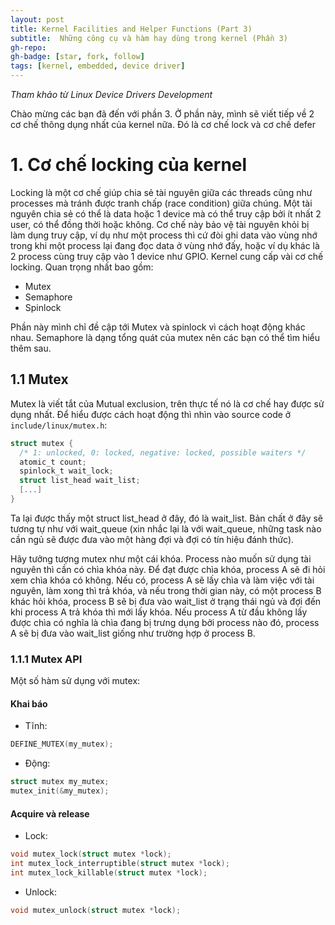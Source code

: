 ```yaml
---
layout: post
title: Kernel Facilities and Helper Functions (Part 3)  
subtitle:  Những công cụ và hàm hay dùng trong kernel (Phần 3)
gh-repo: 
gh-badge: [star, fork, follow]
tags: [kernel, embedded, device driver]
---
```


_Tham khảo từ Linux Device Drivers Development_

Chào mừng các bạn đã đến với phần 3. Ở phần này, mình sẽ viết tiếp về 2 cơ chế thông dụng nhất của kernel nữa. Đó là cơ chế lock và cơ chế defer

# 1. Cơ chế locking của kernel

Locking là một cơ chế giúp chia sẻ tài nguyên giữa các threads cũng như processes mà tránh được tranh chấp (race condition) giữa chúng. Một tài nguyên chia sẻ có thể là data hoặc 1 device mà có thể truy cập bởi ít nhất 2 user, có thể đồng thời hoặc không. Cơ chế này bảo vệ tài nguyên khỏi bị làm dụng truy cập, ví dụ như một process thì cứ đòi ghi data vào vùng nhớ trong khi một process lại đang đọc data ở vùng nhớ đấy, hoặc ví dụ khác là 2 process cùng truy cập vào 1 device như GPIO. Kernel cung cấp vài cơ chế locking. Quan trọng nhất bao gồm:
- Mutex
- Semaphore
- Spinlock

Phần này mình chỉ đề cập tới Mutex và spinlock vì cách hoạt động khác nhau. Semaphore là dạng tổng quát của mutex nên các bạn có thể tìm hiểu thêm sau.

## 1.1 Mutex
Mutex là viết tắt của Mutual exclusion, trên thực tế nó là cơ chế hay được sử dụng nhất. Để hiểu được cách hoạt động thì nhìn vào source code ở ```include/linux/mutex.h```:
```c
struct mutex {
  /* 1: unlocked, 0: locked, negative: locked, possible waiters */
  atomic_t count;
  spinlock_t wait_lock;
  struct list_head wait_list;
  [...]
}
```
Ta lại được thấy một struct list_head ở đây, đó là wait_list. Bản chất ở đây sẽ tương tự như với wait_queue (xin nhắc lại là với wait_queue, những task nào cần ngủ sẽ được đưa vào một hàng đợi và đợi có tín hiệu đánh thức).

Hãy tưởng tượng mutex như một cái khóa. Process nào muốn sử dụng tài nguyên thì cần có chìa khóa này. Để đạt được chìa khóa, process A sẽ đi hỏi xem chìa khóa có không. Nếu có, process A sẽ lấy chìa và làm việc với tài nguyên, làm xong thì trả khóa, và nếu trong thời gian này, có một process B khác hỏi khóa, process B sẽ bị đưa vào wait_list ở trạng thái ngủ và đợi đến khi process A trả khóa thì mới lấy khóa. Nếu process A từ đầu không lấy được chìa có nghĩa là chìa đang bị trưng dụng bởi process nào đó, process A sẽ bị đưa vào wait_list giống như trường hợp ở process B. 

### 1.1.1 Mutex API
Một số hàm sử dụng với mutex:

#### Khai báo
- Tĩnh:
```c
DEFINE_MUTEX(my_mutex);
```

- Động:
```c
struct mutex my_mutex;
mutex_init(&my_mutex);
```
#### Acquire và release
- Lock:
```c
void mutex_lock(struct mutex *lock);
int mutex_lock_interruptible(struct mutex *lock);
int mutex_lock_killable(struct mutex *lock);
```

- Unlock:
```c
void mutex_unlock(struct mutex *lock);
```

